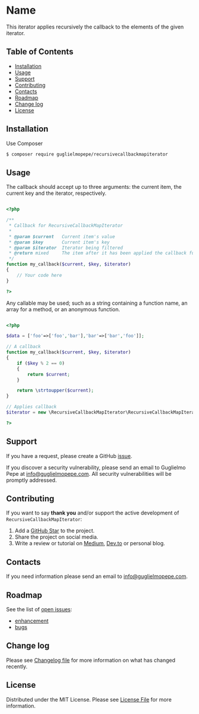 # Name
This iterator applies recursively the callback to the elements of the given iterator.


## Table of Contents 
* [Installation](#installation)
* [Usage](#usage)
* [Support](#support)
* [Contributing](#contributing)
* [Contacts](#contacts)
* [Roadmap](#roadmap)
* [Change log](#change-log)
* [License](#license)


## Installation
Use Composer

``` bash
$ composer require guglielmopepe/recursivecallbackmapiterator
```

## Usage
The callback should accept up to three arguments: the current item, the current key and the iterator, respectively.

```php

<?php

/**
 * Callback for RecursiveCallbackMapIterator
 *
 * @param $current   Current item's value
 * @param $key       Current item's key
 * @param $iterator  Iterator being filtered
 * @return mixed     The item after it has been applied the callback function
 */
function my_callback($current, $key, $iterator)
{
    // Your code here
}

?>

``` 

Any callable may be used; such as a string containing a function name, an array for a method, or an anonymous function. 

```php

<?php

$data = ['foo'=>['foo','bar'],'bar'=>['bar','foo']];

// A callback
function my_callback($current, $key, $iterator)
{
    if ($key % 2 == 0)
    {
        return $current;
    }

    return \strtoupper($current);
}

// Applies callback
$iterator = new \RecursiveCallbackMapIterator\RecursiveCallbackMapIterator(new \RecursiveArrayIterator($data), 'my_callback');

?>

```


## Support
If you have a request, please create a GitHub [issue](https://github.com/GuglielmoPepe/RecursiveCallbackMapIterator/issues).

If you discover a security vulnerability, please send an email to Guglielmo Pepe at [&#105;&#110;&#102;&#111;&#64;&#103;&#117;&#103;&#108;&#105;&#101;&#108;&#109;&#111;&#112;&#101;&#112;&#101;&#46;&#99;&#111;&#109;](&#109;&#97;&#105;&#108;&#116;&#111;&#58;%69%6e%66%6f%40%67%75%67%6c%69%65%6c%6d%6f%70%65%70%65%2e%63%6f%6d). All security vulnerabilities will be promptly addressed.


## Contributing
If you want to say **thank you** and/or support the active development of `RecursiveCallbackMapIterator`:

1. Add a [GitHub Star](https://github.com/GuglielmoPepe/RecursiveCallbackMapIterator/stargazers) to the project.
2. Share the project on social media.
3. Write a review or tutorial on [Medium](https://medium.com/), [Dev.to](https://dev.to/) or personal blog.


## Contacts
If you need information please send an email to [&#105;&#110;&#102;&#111;&#64;&#103;&#117;&#103;&#108;&#105;&#101;&#108;&#109;&#111;&#112;&#101;&#112;&#101;&#46;&#99;&#111;&#109;](&#109;&#97;&#105;&#108;&#116;&#111;&#58;%69%6e%66%6f%40%67%75%67%6c%69%65%6c%6d%6f%70%65%70%65%2e%63%6f%6d).


## Roadmap
See the list of [open issues](https://github.com/GuglielmoPepe/RecursiveCallbackMapIterator/issues):
- [enhancement](https://github.com/GuglielmoPepe/RecursiveCallbackMapIterator/issues?q=label%3Aenhancement+is%3Aopen+sort%3Areactions-%2B1-desc)
- [bugs](https://github.com/GuglielmoPepe/RecursiveCallbackMapIterator/issues?q=is%3Aissue+is%3Aopen+label%3Abug+sort%3Areactions-%2B1-desc) 


## Change log
Please see [Changelog file](changelog.md) for more information on what has changed recently.


## License
Distributed under the MIT License. Please see [License File](license.md) for more information.

